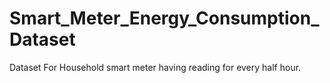 # Smart_Meter_Energy_Consumption_Dataset

Dataset For Household smart meter having reading for every half hour.

